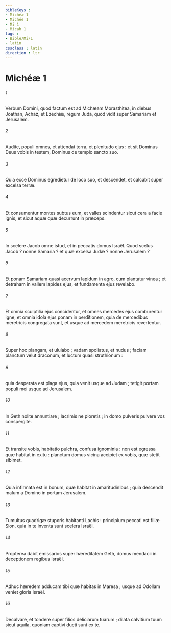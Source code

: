 ```yaml
---
bibleKeys : 
- Michéæ 1
- Michée 1
- Mi 1
- Micah 1
tags : 
- Bible/Mi/1
- latin
cssclass : latin
direction : ltr
---
```


# Michéæ 1

###### 1
Verbum Domini, quod factum est ad Michæam Morasthitea, in diebus Joathan, Achaz, et Ezechiæ, regum Juda, quod vidit super Samariam et Jerusalem.
###### 2
Audite, populi omnes, et attendat terra, et plenitudo ejus : et sit Dominus Deus vobis in testem, Dominus de templo sancto suo.
###### 3
Quia ecce Dominus egredietur de loco suo, et descendet, et calcabit super excelsa terræ.
###### 4
Et consumentur montes subtus eum, et valles scindentur sicut cera a facie ignis, et sicut aquæ quæ decurrunt in præceps.
###### 5
In scelere Jacob omne istud, et in peccatis domus Israël. Quod scelus Jacob ? nonne Samaria ? et quæ excelsa Judæ ? nonne Jerusalem ?
###### 6
Et ponam Samariam quasi acervum lapidum in agro, cum plantatur vinea ; et detraham in vallem lapides ejus, et fundamenta ejus revelabo.
###### 7
Et omnia sculptilia ejus concidentur, et omnes mercedes ejus comburentur igne, et omnia idola ejus ponam in perditionem, quia de mercedibus meretricis congregata sunt, et usque ad mercedem meretricis revertentur.
###### 8
Super hoc plangam, et ululabo ; vadam spoliatus, et nudus ; faciam planctum velut draconum, et luctum quasi struthionum :
###### 9
quia desperata est plaga ejus, quia venit usque ad Judam ; tetigit portam populi mei usque ad Jerusalem.
###### 10
In Geth nolite annuntiare ; lacrimis ne ploretis ; in domo pulveris pulvere vos conspergite.
###### 11
Et transite vobis, habitatio pulchra, confusa ignominia : non est egressa quæ habitat in exitu : planctum domus vicina accipiet ex vobis, quæ stetit sibimet.
###### 12
Quia infirmata est in bonum, quæ habitat in amaritudinibus ; quia descendit malum a Domino in portam Jerusalem.
###### 13
Tumultus quadrigæ stuporis habitanti Lachis : principium peccati est filiæ Sion, quia in te inventa sunt scelera Israël.
###### 14
Propterea dabit emissarios super hæreditatem Geth, domus mendacii in deceptionem regibus Israël.
###### 15
Adhuc hæredem adducam tibi quæ habitas in Maresa ; usque ad Odollam veniet gloria Israël.
###### 16
Decalvare, et tondere super filios deliciarum tuarum ; dilata calvitium tuum sicut aquila, quoniam captivi ducti sunt ex te.

